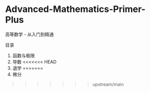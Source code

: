 # Advanced-Mathematics-Primer-Plus
高等数学 - 从入门到精通

目录

1. 函数与极限
2. 导数
<<<<<<< HEAD
3. 退学
=======
3. 微分
>>>>>>> upstream/main
